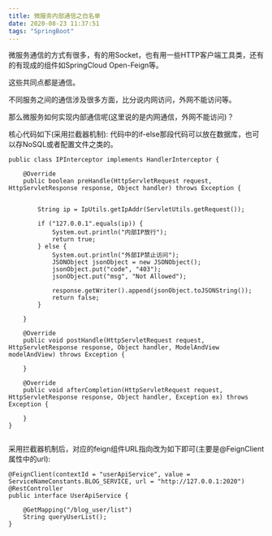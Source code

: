 ```yaml
---
title: 微服务内部通信之白名单
date: 2020-08-23 11:37:51
tags: "SpringBoot"
---
```


微服务通信的方式有很多，有的用Socket，也有用一些HTTP客户端工具类，还有的有现成的组件如SpringCloud Open-Feign等。

这些共同点都是通信。

不同服务之间的通信涉及很多方面，比分说内网访问，外网不能访问等。

那么微服务如何实现内部通信呢(这里说的是内网通信，外网不能访问)？
<!--more-->
核心代码如下(采用拦截器机制):
代码中的if-else那段代码可以放在数据库，也可以存NoSQL或者配置文件之类的。
```
public class IPInterceptor implements HandlerInterceptor {

    @Override
    public boolean preHandle(HttpServletRequest request, HttpServletResponse response, Object handler) throws Exception {


        String ip = IpUtils.getIpAddr(ServletUtils.getRequest());

        if ("127.0.0.1".equals(ip)) {
            System.out.println("内部IP放行");
            return true;
        } else {
            System.out.println("外部IP禁止访问");
            JSONObject jsonObject = new JSONObject();
            jsonObject.put("code", "403");
            jsonObject.put("msg", "Not Allowed");

            response.getWriter().append(jsonObject.toJSONString());
            return false;
        }

    }

    @Override
    public void postHandle(HttpServletRequest request, HttpServletResponse response, Object handler, ModelAndView modelAndView) throws Exception {

    }

    @Override
    public void afterCompletion(HttpServletRequest request, HttpServletResponse response, Object handler, Exception ex) throws Exception {

    }
}


```

采用拦截器机制后，对应的feign组件URL指向改为如下即可(主要是@FeignClient属性中的url):
```
@FeignClient(contextId = "userApiService", value = ServiceNameConstants.BLOG_SERVICE, url = "http://127.0.0.1:2020")
@RestController
public interface UserApiService {

    @GetMapping("/blog_user/list")
    String queryUserList();
}

```
